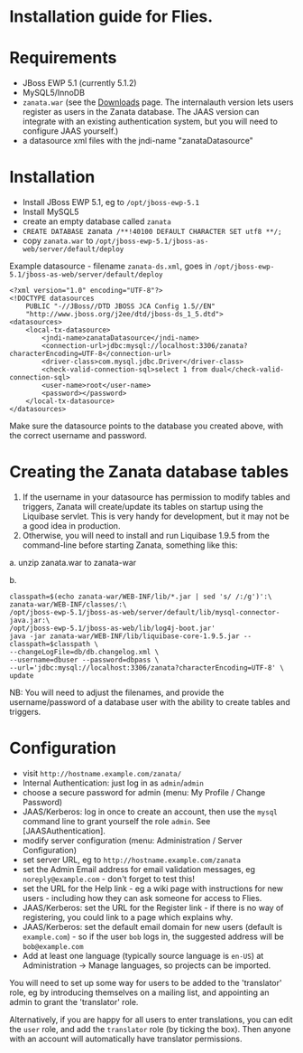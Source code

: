 # Installation guide for Flies.

# Requirements

- JBoss EWP 5.1 (currently 5.1.2)
- MySQL5/InnoDB
- `zanata.war` (see the [Downloads](https://github.com/zanata/zanata/downloads) page.  The internalauth version lets users register as users in the Zanata database. The JAAS version can integrate with an existing authentication system, but you will need to configure JAAS yourself.)
- a datasource xml files with the jndi-name "zanataDatasource"

# Installation

- Install JBoss EWP 5.1, eg to `/opt/jboss-ewp-5.1`
- Install MySQL5
- create an empty database called `zanata`
- `CREATE DATABASE `zanata` /**!40100 DEFAULT CHARACTER SET utf8 **/;`
- copy `zanata.war` to `/opt/jboss-ewp-5.1/jboss-as-web/server/default/deploy`

Example datasource - filename `zanata-ds.xml`, goes in `/opt/jboss-ewp-5.1/jboss-as-web/server/default/deploy`

    <?xml version="1.0" encoding="UTF-8"?>
    <!DOCTYPE datasources
        PUBLIC "-//JBoss//DTD JBOSS JCA Config 1.5//EN"
        "http://www.jboss.org/j2ee/dtd/jboss-ds_1_5.dtd">
    <datasources>
        <local-tx-datasource>
            <jndi-name>zanataDatasource</jndi-name>
            <connection-url>jdbc:mysql://localhost:3306/zanata?characterEncoding=UTF-8</connection-url>
            <driver-class>com.mysql.jdbc.Driver</driver-class>
            <check-valid-connection-sql>select 1 from dual</check-valid-connection-sql>
            <user-name>root</user-name>
            <password></password>
        </local-tx-datasource>
    </datasources>

Make sure the datasource points to the database you created above, with the correct username and password.

# Creating the Zanata database tables

1. If the username in your datasource has permission to modify tables and triggers, Zanata will create/update its tables on startup using the Liquibase servlet.  This is very handy for development, but it may not be a good idea in production.
1. Otherwise, you will need to install and run Liquibase 1.9.5 from the command-line before starting Zanata, something like this:

a. unzip zanata.war to zanata-war

b.

    classpath=$(echo zanata-war/WEB-INF/lib/*.jar | sed 's/ /:/g')':\
    zanata-war/WEB-INF/classes/:\
    /opt/jboss-ewp-5.1/jboss-as-web/server/default/lib/mysql-connector-java.jar:\
    /opt/jboss-ewp-5.1/jboss-as-web/lib/log4j-boot.jar'
    java -jar zanata-war/WEB-INF/lib/liquibase-core-1.9.5.jar --classpath=$classpath \
    --changeLogFile=db/db.changelog.xml \
    --username=dbuser --password=dbpass \
    --url='jdbc:mysql://localhost:3306/zanata?characterEncoding=UTF-8' \
    update

NB: You will need to adjust the filenames, and provide the username/password of a database user with the ability to create tables and triggers.  


# Configuration

- visit `http://hostname.example.com/zanata/`
- Internal Authentication: just log in as `admin`/`admin`
- choose a secure password for admin (menu: My Profile / Change Password)
- JAAS/Kerberos: log in once to create an account, then use the `mysql` command line  to grant yourself the role `admin`.  See [JAASAuthentication].
- modify server configuration (menu: Administration / Server Configuration)
- set server URL, eg to `http://hostname.example.com/zanata`
- set the Admin Email address for email validation messages, eg `noreply@example.com` - don't forget to test this!
- set the URL for the Help link - eg a wiki page with instructions for new users - including how they can ask someone for access to Flies.
- JAAS/Kerberos: set the URL for the Register link - if there is no way of registering, you could link to a page which explains why.
- JAAS/Kerberos: set the default email domain for new users (default is `example.com`) - so if the user `bob` logs in, the suggested address will be `bob@example.com`
- Add at least one language (typically source language is `en-US`) at Administration -> Manage languages, so projects can be imported.

You will need to set up some way for users to be added to the 'translator' role, eg by introducing themselves on a mailing list, and appointing an admin to grant the 'translator' role.  

Alternatively, if you are happy for all users to enter translations, you can edit the `user` role, and add the `translator` role (by ticking the box).  Then anyone with an account will automatically have translator permissions.